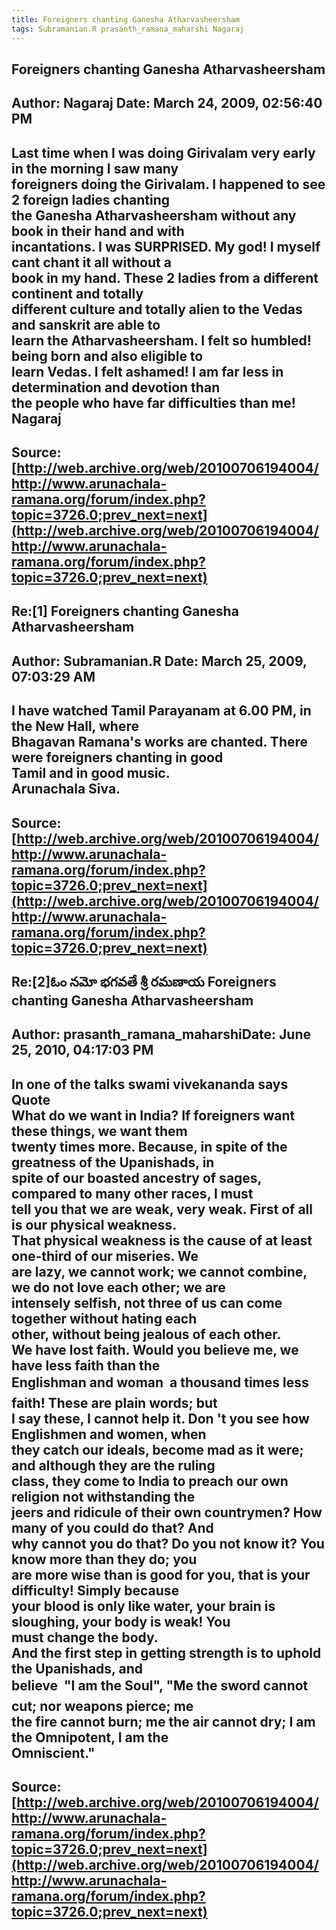 ```yaml
--- 
title: Foreigners chanting Ganesha Atharvasheersham   
tags: Subramanian.R prasanth_ramana_maharshi Nagaraj  
---  
```

## Foreigners chanting Ganesha Atharvasheersham  
Author: Nagaraj             Date: March 24, 2009, 02:56:40 PM  
---  
Last time when I was doing Girivalam very early in the morning I saw many  
foreigners doing the Girivalam. I happened to see 2 foreign ladies chanting  
the Ganesha Atharvasheersham without any book in their hand and with  
incantations. I was SURPRISED. My god! I myself cant chant it all without a  
book in my hand. These 2 ladies from a different continent and totally  
different culture and totally alien to the Vedas and sanskrit are able to  
learn the Atharvasheersham. I felt so humbled! being born and also eligible to  
learn Vedas. I felt ashamed! I am far less in determination and devotion than  
the people who have far difficulties than me!   
Nagaraj
 ---  
Source:[http://web.archive.org/web/20100706194004/http://www.arunachala-ramana.org/forum/index.php?topic=3726.0;prev_next=next](http://web.archive.org/web/20100706194004/http://www.arunachala-ramana.org/forum/index.php?topic=3726.0;prev_next=next)   
---  

## Re:[1] Foreigners chanting Ganesha Atharvasheersham  
Author: Subramanian.R       Date: March 25, 2009, 07:03:29 AM  
---  
I have watched Tamil Parayanam at 6.00 PM, in the New Hall, where   
Bhagavan Ramana's works are chanted. There were foreigners chanting in good  
Tamil and in good music.   
Arunachala Siva.
 ---  
Source:[http://web.archive.org/web/20100706194004/http://www.arunachala-ramana.org/forum/index.php?topic=3726.0;prev_next=next](http://web.archive.org/web/20100706194004/http://www.arunachala-ramana.org/forum/index.php?topic=3726.0;prev_next=next)   
---  

## Re:[2]ఓం నమో భగవతే శ్రీ రమణాయ  Foreigners chanting Ganesha Atharvasheersham  
Author: prasanth_ramana_maharshiDate: June 25, 2010, 04:17:03 PM  
---  
In one of the talks swami vivekananda says   
Quote  
 **What do we want in India?** If foreigners want these things, we want them  
twenty times more. Because, in spite of the greatness of the Upanishads, in  
spite of our boasted ancestry of sages, compared to many other races, I must  
tell you that we are weak, very weak. First of all is our physical weakness.  
That physical weakness is the cause of at least one-third of our miseries. We  
are lazy, we cannot work; we cannot combine, we do not love each other; we are  
intensely selfish, not three of us can come together without hating each  
other, without being jealous of each other.   
**We have lost faith. Would you believe me, we have less faith than the  
Englishman and woman  a thousand times less faith! These are plain words; but  
I say these, I cannot help it. Don 't you see how Englishmen and women, when  
they catch our ideals, become mad as it were; and although they are the ruling  
class, they come to India to preach our own religion not withstanding the  
jeers and ridicule of their own countrymen? How many of you could do that? And  
why cannot you do that? Do you not know it? You know more than they do; you  
are more wise than is good for you, that is your difficulty! Simply because  
your blood is only like water, your brain is sloughing, your body is weak! You  
must change the body.**   
**And the first step in getting strength is to uphold the Upanishads, and  
believe  "I am the Soul"**, "Me the sword cannot cut; nor weapons pierce; me  
the fire cannot burn; me the air cannot dry; I am the Omnipotent, I am the  
Omniscient."
 ---  
Source:[http://web.archive.org/web/20100706194004/http://www.arunachala-ramana.org/forum/index.php?topic=3726.0;prev_next=next](http://web.archive.org/web/20100706194004/http://www.arunachala-ramana.org/forum/index.php?topic=3726.0;prev_next=next)   
---  

